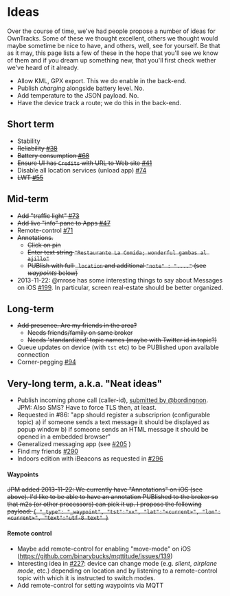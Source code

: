 # Ideas

Over the course of time, we've had people propose a number of ideas for OwnTracks. Some of these we thought excellent, others we thought would maybe sometime be nice to have, and others, well, see for yourself. Be that as it may, this page lists a few of these in the hope that you'll see we know of them and if you dream up something new, that you'll first check wether we've heard of it already.

* Allow KML, GPX export. This we do enable in the back-end.
* Publish _charging_ alongside battery level. No.
* Add temperature to the JSON payload. No.
* Have the device track a route; we do this in the back-end.


## Short term

* Stability
* <del>Reliability [#38](https://github.com/binarybucks/mqttitude/issues/38)</del>
* <del>Battery consumption [#68](https://github.com/binarybucks/mqttitude/issues/68)</del>
* <del>Ensure UI has `Credits` with URL to Web site [#41](https://github.com/binarybucks/mqttitude/issues/41)</del>
* Disable all location services (unload app) [#74](https://github.com/binarybucks/mqttitude/issues/74)
* <del>LWT [#55](https://github.com/binarybucks/mqttitude/issues/55)</del>

## Mid-term

* <del>Add "traffic light" [#73](https://github.com/binarybucks/mqttitude/issues/73)</del>
* <del>Add live "info" pane to Apps [#47](https://github.com/binarybucks/mqttitude/issues/47)</del>
* Remote-control [#71](https://github.com/binarybucks/mqttitude/issues/71)
* <del>Annotations.</del>
  * <del>Click on pin</del>
  * <del>Enter text string `"Restaurante La Comida; wonderful gambas al ajillo"`</del>
  * <del>PUBlish with full `_location` and additional `"note" : "...."` (see _waypoints_ below)</del>
* 2013-11-22: @mrose has some interesting things to say about Messages on iOS [#199](https://github.com/binarybucks/mqttitude/issues/199). In particular, screen real-estate should be better organized.


## Long-term

* <del>Add presence. Are my friends in the area?</del>
  * <del>Needs friends/family on same broker</del>
  * <del>Needs 'standardized' topic names (maybe with Twitter id in topic?)</del>
* Queue updates on device (with `tst` etc) to be PUBlished upon available connection
* Corner-pegging [#94](https://github.com/binarybucks/mqttitude/issues/94)

## Very-long term, a.k.a. "Neat ideas"

* Publish incoming phone call (caller-id), [submitted by @bordingnon](http://twitter.com/bordignon/status/372627079059079168). JPM: Also SMS? Have to force TLS then, at least.
* Requested in #86: "app should register a subscriprion (configurable topic) a) if someone sends a text message it should be displayed as popup window b) if someone sends an HTML message it should be opened in a embedded browser"
* Generalized messaging app (see [#205](https://github.com/binarybucks/mqttitude/issues/205) )
* Find my friends [#290](https://github.com/binarybucks/mqttitude/blob/master/docs/FUTURE.md)
* Indoors edition with iBeacons as requested in [#296](https://github.com/binarybucks/mqttitude/issues/296)

#### Waypoints

<del>JPM added 2013-11-22: We currently have "Annotations" on iOS (see above). I'd like to be able to have an annotation PUBlished to the broker so that m2s (or other processors) can pick it up. I propose the following payload: `{ "_type": "_waypoint", "tst":"xx", "lat":"<current>", "lon":<current>", "text":"utf-8 text" }`</del>

#### Remote control

* Maybe add remote-control for enabling "move-mode" on iOS (https://github.com/binarybucks/mqttitude/issues/139)
* Interesting idea in [#227](https://github.com/binarybucks/mqttitude/issues/227): device can change mode (e.g. _silent_, _airplane mode_, etc.) depending on location and by listening to a remote-control topic with which it is instructed to switch modes.
* Add remote-control for setting waypoints via MQTT


